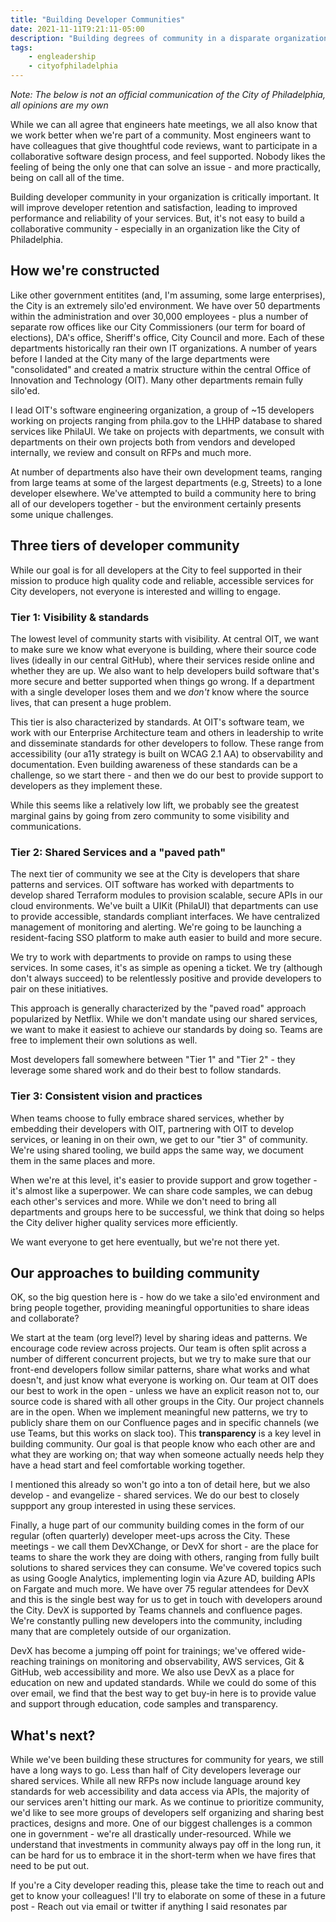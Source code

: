 ```yaml
---
title: "Building Developer Communities"
date: 2021-11-11T9:21:11-05:00
description: "Building degrees of community in a disparate organization"
tags: 
    - engleadership
    - cityofphiladelphia
---
```

*Note: The below is not an official communication of the City of Philadelphia, all opinions are my own*

While we can all agree that engineers hate meetings, we all also know that we work better when we're part of a community. Most engineers want to have colleagues that give thoughtful code reviews, want to participate in a collaborative software design process, and feel supported. Nobody likes the feeling of being the only one that can solve an issue - and more practically, being on call all of the time. 

Building developer community in your organization is critically important. It will improve developer retention and satisfaction, leading to improved performance and reliability of your services. But, it's not easy to build a collaborative community - especially in an organization like the City of Philadelphia.

## How we're constructed

Like other government entitites (and, I'm assuming, some large enterprises), the City is an extremely silo'ed environment. We have over 50 departments within the administration and over 30,000 employees - plus a number of separate row offices like our City Commissioners (our term for board of elections), DA's office, Sheriff's office, City Council and more. Each of these departments historically ran their own IT organizations. A number of years before I landed at the City many of the large departments were "consolidated" and created a matrix structure within the central Office of Innovation and Technology (OIT). Many other departments remain fully silo'ed. 

I lead OIT's software engineering organization, a group of ~15 developers working on projects ranging from phila.gov to the LHHP database to shared services like PhilaUI. We take on projects with departments, we consult with departments on their own projects both from vendors and developed internally, we review and consult on RFPs and much more. 

At number of departments also have their own development teams, ranging from large teams at some of the largest departments (e.g, Streets) to a lone developer elsewhere. We've attempted to build a community here to bring all of our developers together - but the environment certainly presents some unique challenges. 


## Three tiers of developer community

While our goal is for all developers at the City to feel supported in their mission to produce high quality code and reliable, accessible services for City developers, not everyone is interested and willing to engage. 

### Tier 1: Visibility & standards
The lowest level of community starts with visibility. At central OIT, we want to make sure we know what everyone is building, where their source code lives (ideally in our central GitHub), where their services reside online and whether they are up. We also want to help developers build software that's more secure and better supported when things go wrong. If a department with a single developer loses them and we *don't* know where the source lives, that can present a huge problem. 

This tier is also characterized by standards. At OIT's software team, we work with our Enterprise Architecture team and others in leadership to write and disseminate standards for other developers to follow. These range from accessibility (our a11y strategy is built on WCAG 2.1 AA) to observability and documentation. Even building awareness of these standards can be a challenge, so we start there - and then we do our best to provide support to developers as they implement these. 

While this seems like a relatively low lift, we probably see the greatest marginal gains by going from zero community to some visibility and communications. 

### Tier 2: Shared Services and a "paved path"
The next tier of community we see at the City is developers that share patterns and services. OIT software has worked with departments to develop shared Terraform modules to provision scalable, secure APIs in our cloud environments. We've built a UIKit (PhilaUI) that departments can use to provide accessible, standards compliant interfaces. We have centralized management of monitoring and alerting. We're going to be launching a resident-facing SSO platform to make auth easier to build and more secure.

We try to work with departments to provide on ramps to using these services. In some cases, it's as simple as opening a ticket. We try (although don't always succeed) to be relentlessly positive and provide developers to pair on these initiatives. 

This approach is generally characterized by the "paved road" approach popularized by Netflix. While we don't mandate using our shared services, we want to make it easiest to achieve our standards by doing so. Teams are free to implement their own solutions as well. 

Most developers fall somewhere between "Tier 1" and "Tier 2" - they leverage some shared work and do their best to follow standards. 

### Tier 3: Consistent vision and practices
When teams choose to fully embrace shared services, whether by embedding their developers with OIT, partnering with OIT to develop services, or leaning in on their own, we get to our "tier 3" of community. We're using shared tooling, we build apps the same way, we document them in the same places and more. 

When we're at this level, it's easier to provide support and grow together - it's almost like a superpower. We can share code samples, we can debug each other's services and more. While we don't need to bring all departments and groups here to be successful, we think that doing so helps the City deliver higher quality services more efficiently. 

We want everyone to get here eventually, but we're not there yet.

## Our approaches to building community
OK, so the big question here is - how do we take a silo'ed environment and bring people together, providing meaningful opportunities to share ideas and collaborate? 

We start at the team (org level?) level by sharing ideas and patterns. We encourage code review across projects. Our team is often split across a number of different concurrent projects, but we try to make sure that our front-end developers follow similar patterns, share what works and what doesn't, and just know what everyone is working on. Our team at OIT does our best to work in the open - unless we have an explicit reason not to, our source code is shared with all other groups in the City. Our project channels are in the open. When we implement meaningful new patterns, we try to publicly share them on our Confluence pages and in specific channels (we use Teams, but this works on slack too). This **transparency** is a key level in building community. Our goal is that people know who each other are and what they are working on; that way when someone actually needs help they have a head start and feel comfortable working together. 

I mentioned this already so won't go into a ton of detail here, but we also develop - and evangelize - shared services. We do our best to closely suppport any group interested in using these services. 

Finally, a huge part of our community building comes in the form of our regular (often quarterly) developer meet-ups across the City. These meetings - we call them DevXChange, or DevX for short - are the place for teams to share the work they are doing with others, ranging from fully built solutions to shared services they can consume. We've covered topics such as using Google Analytics, implementing login via Azure AD, building APIs on Fargate and much more. We have over 75 regular attendees for DevX and this is the single best way for us to get in touch with developers around the City. DevX is supported by Teams channels and confluence pages. We're constantly pulling new developers into the community, including many that are completely outside of our organization. 

DevX has become a jumping off point for trainings; we've offered wide-reaching trainings on monitoring and observability, AWS services, Git & GitHub, web accessibility and more. We also use DevX as a place for education on new and updated standards. While we could do some of this over email, we find that the best way to get buy-in here is to provide value and support through education, code samples and transparency. 

## What's next?
While we've been building these structures for community for years, we still have a long ways to go. Less than half of City developers leverage our shared services. While all new RFPs now include language around key standards for web accessibility and data access via APIs, the majority of our services aren't hitting our mark. As we continue to prioritize community, we'd like to see more groups of developers self organizing and sharing best practices, designs and more. One of our biggest challenges is a common one in government - we're all drastically under-resourced. While we understand that investments in community always pay off in the long run, it can be hard for us to embrace it in the short-term when we have fires that need to be put out. 

If you're a City developer reading this, please take the time to reach out and get to know your colleagues! I'll try to elaborate on some of these in a future post - Reach out via email or twitter if anything I said resonates par